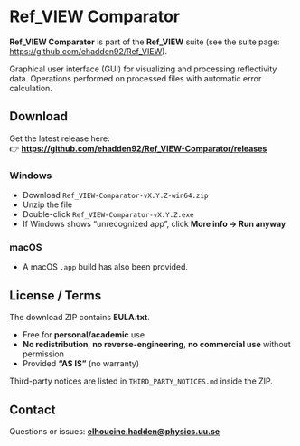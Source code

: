 # Ref_VIEW Comparator

**Ref_VIEW Comparator** is part of the **Ref_VIEW** suite (see the suite page: https://github.com/ehadden92/Ref_VIEW).

Graphical user interface (GUI) for visualizing and processing reflectivity data. Operations performed on processed files with automatic error calculation.

## Download
Get the latest release here:  
👉 **https://github.com/ehadden92/Ref_VIEW-Comparator/releases**

### Windows
- Download `Ref_VIEW-Comparator-vX.Y.Z-win64.zip`
- Unzip the file
- Double-click `Ref_VIEW-Comparator-vX.Y.Z.exe`
- If Windows shows “unrecognized app”, click **More info → Run anyway**

### macOS
- A macOS `.app` build has also been provided.

## License / Terms
The download ZIP contains **EULA.txt**.  
- Free for **personal/academic** use  
- **No redistribution**, **no reverse-engineering**, **no commercial use** without permission  
- Provided **“AS IS”** (no warranty)

Third-party notices are listed in `THIRD_PARTY_NOTICES.md` inside the ZIP.

## Contact
Questions or issues: **elhoucine.hadden@physics.uu.se**

